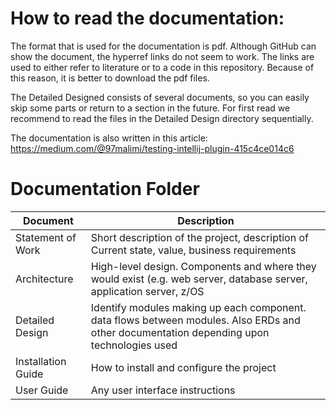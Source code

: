 # How to read the documentation:
The format that is used for the documentation is pdf. Although GitHub can show the document, the hyperref links do not seem to work. The links are used to either refer to literature or to a code in this repository. Because of this reason, it is better to download the pdf files.

The Detailed Designed consists of several documents, so you can easily skip some parts or return to a section in the future. For first read we recommend to read the files in the Detailed Design directory sequentially.

The documentation is also written in this article: https://medium.com/@97malimi/testing-intellij-plugin-415c4ce014c6


# Documentation Folder
| Document | Description |
|---|---|
| Statement of Work| Short description of the project, description of Current state, value, business requirements |
| Architecture | High-level design.  Components and where they would exist (e.g. web server, database server, application server, z/OS |
| Detailed Design | Identify modules making up each component.  data flows between modules.  Also ERDs and other documentation depending upon technologies used |
| Installation Guide| How to install and configure the project |
| User Guide | Any user interface instructions |
